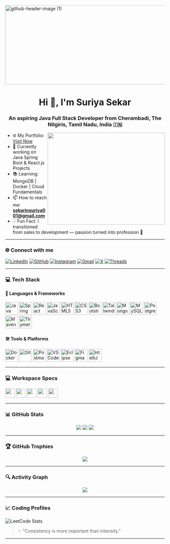 <!-- Header Banner -->
<img width="945" height="250" alt="github-header-image (1)" src="https://github.com/user-attachments/assets/4395ac30-5079-4854-8e24-49f20434a6d8" />


<h1 align="center">Hi 👋, I'm Suriya Sekar</h1>
<h3 align="center">An aspiring Java Full Stack Developer from Cherambadi, The Nilgiris, Tamil Nadu, India 🇮🇳</h3>

<img align="right" width="370" height="290" src="https://media.giphy.com/media/qgQUggAC3Pfv687qPC/giphy.gif">


- 🌐 My Portfolio: [Visit Now](https://your-portfolio-link.com)
- 🔭 Currently working on Java Spring Boot & React.js Projects
- 📚 Learning: MongoDB | Docker | Cloud Fundamentals
- 📫 How to reach me: **sekarinsuriya001@gmail.com**
- 💡 Fun Fact: I transitioned from sales to development — passion turned into profession 🔁

---

### 🌐 Connect with me

[![LinkedIn](https://img.shields.io/badge/LinkedIn-0A66C2?style=for-the-badge&logo=linkedin&logoColor=white)](https://linkedin.com/in/suriyasekar)
[![GitHub](https://img.shields.io/badge/GitHub-171515?style=for-the-badge&logo=github&logoColor=white)](https://github.com/sekarinsuriya001)
[![Instagram](https://img.shields.io/badge/Instagram-E4405F?style=for-the-badge&logo=instagram&logoColor=white)](https://www.instagram.com/theraavanbaasha2k01)
[![Gmail](https://img.shields.io/badge/Gmail-D14836?style=for-the-badge&logo=gmail&logoColor=white)](mailto:sekarinsuriya001@gmail.com)
[![X](https://img.shields.io/badge/X-000000?style=for-the-badge&logo=x&logoColor=white)](https://x.com/SuriyaSekar13)
[![Threads](https://img.shields.io/badge/Threads-000000?style=for-the-badge&logo=threads&logoColor=white)](https://www.threads.com/@theraavanbaasha2k01?hl=en)


---

### 💻 Tech Stack

#### 🚀 Languages & Frameworks
<p>
  <img height="40" src="https://img.icons8.com/color/48/java-coffee-cup-logo.png" alt="Java"/>
  <img height="40" src="https://img.icons8.com/color/48/spring-logo.png" alt="Spring Boot"/>
  <img height="40" src="https://img.icons8.com/color/48/react-native.png" alt="React"/>
  <img height="40" src="https://img.icons8.com/color/48/javascript.png" alt="JavaScript"/>
  <img height="40" src="https://img.icons8.com/color/48/html-5.png" alt="HTML5"/>
  <img height="40" src="https://img.icons8.com/color/48/css3.png" alt="CSS3"/>
  <img height="40" src="https://img.icons8.com/color/48/bootstrap.png" alt="Bootstrap"/>
  <img height="40" src="https://img.icons8.com/color/48/tailwindcss.png" alt="Tailwind CSS"/>
  <img height="40" src="https://img.icons8.com/color/48/mongodb.png" alt="MongoDB"/>
  <img height="40" src="https://img.icons8.com/color/48/mysql-logo.png" alt="MySQL"/>
  <img height="40" src="https://img.icons8.com/color/48/postgreesql.png" alt="PostgreSQL"/>
  <img height="40" src="https://imgs.search.brave.com/AYfIhPtRvGht7HXN6gHBrG9qnzYqbCkEUCzfVTVWKMI/rs:fit:500:0:1:0/g:ce/aHR0cHM6Ly9pY29u/LmljZXBhbmVsLmlv/L1RlY2hub2xvZ3kv/c3ZnL0FwYWNoZS1N/YXZlbi5zdmc" alt="Maven"/>
  <img height="40" src="https://img.icons8.com/color/48/thymeleaf.png" alt="Thymeleaf"/>
</p>



#### 🛠️ Tools & Platforms
<p>
  <img height="40" src="https://img.icons8.com/color/48/docker.png" alt="Docker"/>
  <img height="40" src="https://img.icons8.com/color/48/git.png" alt="Git"/>
  <img height="40" src="https://imgs.search.brave.com/SFdvrubba7ecDcYxwgSCnlCPfMc75dRCxGBd7EAcj44/rs:fit:860:0:0:0/g:ce/aHR0cHM6Ly9zdGF0/aWMuY2RubG9nby5j/b20vbG9nb3MvcC8y/MC9wb3N0bWFuLnN2/Zw" alt="Postman"/>
  <img height="40" src="https://img.icons8.com/fluency/48/visual-studio-code-2019.png" alt="VS Code"/>
  <img height="40" src="https://imgs.search.brave.com/MZ_9WZYQjIqGJagg1A_foy8qHkIE1Dql0Mmo_YFcWpM/rs:fit:860:0:0:0/g:ce/aHR0cHM6Ly9jZG4u/aWNvbnNjb3V0LmNv/bS9pY29uL2ZyZWUv/cG5nLTI1Ni9mcmVl/LWVjbGlwc2UtbG9n/by1pY29uLWRvd25s/b2FkLWluLXN2Zy1w/bmctZ2lmLWZpbGUt/Zm9ybWF0cy0tdGVj/aG5vbG9neS1zb2Np/YWwtbWVkaWEtY29t/cGFueS12b2wtMi1w/YWNrLWxvZ29zLWlj/b25zLTI5NDQ4NDQu/cG5nP2Y9d2VicCZ3/PTEyOA" alt="Eclipse"/>
  <img height="40" src="https://img.icons8.com/color/48/figma.png" alt="Figma"/>
  <img height="40" src="https://img.icons8.com/color/48/intellij-idea.png" alt="IntelliJ IDEA"/>
</p>

---

### 💻 Workspace Specs
<img height="30" src="https://img.shields.io/badge/Laptop-Acer_Aspire_Lite-83B81A?style=for-the-badge&logo=acer&logoColor=white"/>
<img height="30" src="https://img.shields.io/badge/RAM-8GB-blue?style=for-the-badge&logo=ram&logoColor=white"/>
<img height="30" src="https://img.shields.io/badge/Storage-512GB_SSD-yellow?style=for-the-badge&logo=windows&logoColor=white"/>
<img height="30" src="https://img.shields.io/badge/CPU-Intel_Core_i3_13th_Gen-blue?style=for-the-badge&logo=intel&logoColor=white"/>
<img height="30" src="https://img.shields.io/badge/OS-Windows_11-0078D6?style=for-the-badge&logo=windows11&logoColor=white"/>

---

### 📊 GitHub Stats

<p align="center">
  <img src="https://github-readme-stats.vercel.app/api?username=sekarinsuriya001&show_icons=true&theme=github_dark&hide=issues" />
  <img src="https://github-readme-streak-stats.herokuapp.com/?user=sekarinsuriya001&theme=github-dark-blue" />
  <img src="https://github-readme-stats.vercel.app/api/top-langs/?username=sekarinsuriya001&layout=compact&theme=github_dark" />
</p>

---

### 🏆 GitHub Trophies
<p align="center">
  <img src="https://github-profile-trophy.vercel.app/?username=sekarinsuriya001&theme=onedark" />
</p>

---

### 🔍 Activity Graph
<p align="center">
  <img src="https://github-readme-activity-graph.vercel.app/graph?username=sekarinsuriya001&theme=react-dark&area=true&hide_border=true" />
</p>

---

### 📈 Coding Profiles
![LeetCode Stats](https://leetcard.jacoblin.cool/XGZ79w7I5O?theme=dark&font=Mallanna&ext=heatmap)

> ✨ "Consistency is more important than intensity."

---
